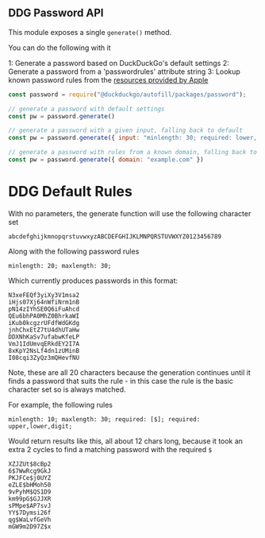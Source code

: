 ## DDG Password API

This module exposes a single `generate()` method.

You can do the following with it

1: Generate a password based on DuckDuckGo's default settings
2: Generate a password from a 'passwordrules' attribute string
3: Lookup known password rules from the [resources provided by Apple](https://github.com/apple/password-manager-resources)


```javascript
const password = require("@duckduckgo/autofill/packages/password");

// generate a password with default settings
const pw = password.generate()

// generate a password with a given input, falling back to default
const pw = password.generate({ input: "minlength: 30; required: lower, upper;"})

// generate a password with rules from a known domain, falling back to default
const pw = password.generate({ domain: "example.com" })
```

# DDG Default Rules

With no parameters, the generate function will use the following character set

```
abcdefghijkmnopqrstuvwxyzABCDEFGHIJKLMNPQRSTUVWXYZ0123456789
```

Along with the following password rules

```
minlength: 20; maxlength: 30;
```

Which currently produces passwords in this format:

```
N3xeFEQf3yiXy3V1msa2
iHjs07Xj64nWfiNrm1nB
pN14zIYhSE0Q6iFuAhcd
QEu6bhPA0MhZ0BhrkaWI
iKub0kcgzrUFdfWdGKdg
jnhChxEtZ7tU4dhUTaHw
DDXNhKaSv7ufabwKfeLP
VmJ1IdUmvqERkdEY2I7A
8xKpY2NsLf4dn1zUMinB
I08cqi3ZyQz3mQHevfNU
```

Note, these are all 20 characters because the generation continues until it finds a password that suits
the rule - in this case the rule is the basic character set so is always matched.

For example, the following rules

```
minlength: 10; maxlength: 30; required: [$]; required: upper,lower,digit;
```

Would return results like this, all about 12 chars long, because it took an extra 2 cycles to 
find a matching password with the required `$`

```
XZJZUt$8cBp2
6$7WwRcg9GkJ
PKJFCe$j0UYZ
eZLE$bHMoh50
9vPyhM$QS1D9
km99pG$GJJXR
sPMpe$AP7svJ
YY$7Dymsi26f
qg$WaLvfGeVh
mGW9m2D97Z$x
```
